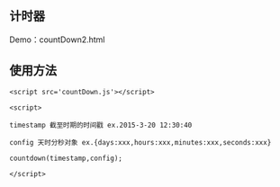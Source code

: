 ## 计时器
Demo：countDown2.html
## 使用方法  
``<script src='countDown.js'></script>``

``<script>``

``timestamp 截至时期的时间戳 ex.2015-3-20 12:30:40``

``config 天时分秒对象 ex.{days:xxx,hours:xxx,minutes:xxx,seconds:xxx}``

``countdown(timestamp,config);``

``</script>``

